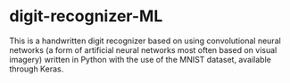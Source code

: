 # digit-recognizer-ML
This is a handwritten digit recognizer based on using convolutional neural networks (a form of artificial neural networks most often based on visual imagery) written in Python with the use of the MNIST dataset, available through Keras.
